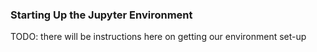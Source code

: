 ### Starting Up the Jupyter Environment
TODO: there will be instructions here on getting our environment set-up
